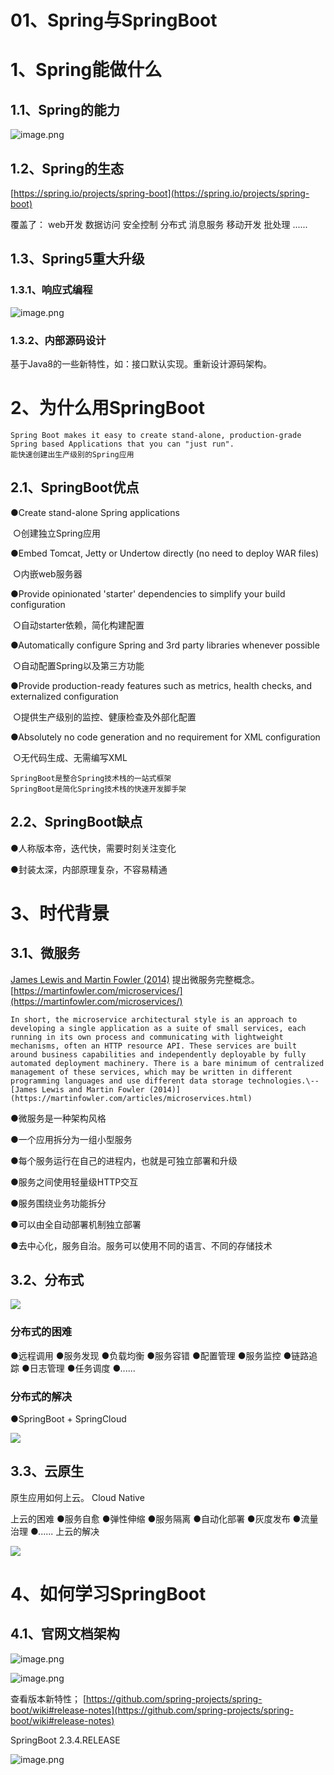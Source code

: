 
# 01、Spring与SpringBoot

# 1、Spring能做什么  

## 1.1、Spring的能力  

![image.png](./01.Spring%E4%B8%8ESpringBoot.assets/202201200921523.png)

## 1.2、Spring的生态  

[https://spring.io/projects/spring-boot](https://spring.io/projects/spring-boot)  

覆盖了： 
web开发 
数据访问 
安全控制 
分布式 
消息服务 
移动开发 
批处理 
......  

## 1.3、Spring5重大升级  

### 1.3.1、响应式编程  

![image.png](./01.Spring%E4%B8%8ESpringBoot.assets/202201200922784.png)

### 1.3.2、内部源码设计  

基于Java8的一些新特性，如：接口默认实现。重新设计源码架构。  

# 2、为什么用SpringBoot  

```
Spring Boot makes it easy to create stand-alone, production-grade Spring based Applications that you can "just run". 
能快速创建出生产级别的Spring应用  
```

## 2.1、SpringBoot优点

●Create stand-alone Spring applications  

​		○创建独立Spring应用  

●Embed Tomcat, Jetty or Undertow directly (no need to deploy WAR files)  

​		○内嵌web服务器  

●Provide opinionated 'starter' dependencies to simplify your build configuration  

​		○自动starter依赖，简化构建配置  

●Automatically configure Spring and 3rd party libraries whenever possible  

​		○自动配置Spring以及第三方功能  

●Provide production-ready features such as metrics, health checks, and externalized configuration  

​		○提供生产级别的监控、健康检查及外部化配置  

●Absolutely no code generation and no requirement for XML configuration  

​		○无代码生成、无需编写XML  

```
SpringBoot是整合Spring技术栈的一站式框架  
SpringBoot是简化Spring技术栈的快速开发脚手架  
```

## 2.2、SpringBoot缺点  

●人称版本帝，迭代快，需要时刻关注变化  

●封装太深，内部原理复杂，不容易精通  

# 3、时代背景  

## 3.1、微服务  

[James Lewis and Martin Fowler (2014)](https://martinfowler.com/articles/microservices.html) 提出微服务完整概念。[https://martinfowler.com/microservices/](https://martinfowler.com/microservices/)  

```
In short, the microservice architectural style is an approach to developing a single application as a suite of small services, each running in its own process and communicating with lightweight mechanisms, often an HTTP resource API. These services are built around business capabilities and independently deployable by fully automated deployment machinery. There is a bare minimum of centralized management of these services, which may be written in different programming languages and use different data storage technologies.\-- [James Lewis and Martin Fowler (2014)](https://martinfowler.com/articles/microservices.html) 
```

●微服务是一种架构风格  

●一个应用拆分为一组小型服务  

●每个服务运行在自己的进程内，也就是可独立部署和升级  

●服务之间使用轻量级HTTP交互  

●服务围绕业务功能拆分  

●可以由全自动部署机制独立部署  

●去中心化，服务自治。服务可以使用不同的语言、不同的存储技术  

## 3.2、分布式  

![](./01.Spring%E4%B8%8ESpringBoot.assets/202201200923446.png)

### **分布式的困难**  

●远程调用 
●服务发现 
●负载均衡 
●服务容错 
●配置管理 
●服务监控 
●链路追踪 
●日志管理 
●任务调度 
●......  

### **分布式的解决**  

●SpringBoot + SpringCloud  


![](./01.Spring%E4%B8%8ESpringBoot.assets/202201200924132.png)

## 3.3、云原生  

原生应用如何上云。 Cloud Native  

上云的困难 
●服务自愈 
●弹性伸缩 
●服务隔离 
●自动化部署 
●灰度发布 
●流量治理 
●...... 
上云的解决  

![](./01.Spring%E4%B8%8ESpringBoot.assets/202201200924676.png)

  

# 4、如何学习SpringBoot  

## 4.1、官网文档架构  

![image.png](./01.Spring%E4%B8%8ESpringBoot.assets/202201200924972.png)

 

![image.png](./01.Spring%E4%B8%8ESpringBoot.assets/202201200925270.png)

查看版本新特性； 
[https://github.com/spring-projects/spring-boot/wiki#release-notes](https://github.com/spring-projects/spring-boot/wiki#release-notes)  

SpringBoot 2.3.4.RELEASE

![image.png](./01.Spring%E4%B8%8ESpringBoot.assets/202201200925220.png)





  

